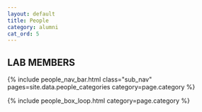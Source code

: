 ```yaml
---
layout: default
title: People
category: alumni
cat_ord: 5
---
```


<h2>LAB MEMBERS</h2>

{% include people_nav_bar.html class="sub_nav" pages=site.data.people_categories category=page.category %}

{% include people_box_loop.html category=page.category %}


